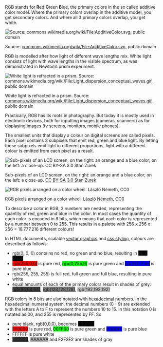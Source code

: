 RGB stands for **R**ed **G**reen **B**lue, the primary colors in the so called additive color model. Where the primary colors overlap in the additive model, you get secondary colors. And where all 3 primary colors overlap, you get white.

![Source: [commons.wikimedia.org/wiki/File:AdditiveColor.svg](https://commons.wikimedia.org/wiki/File:AdditiveColor.svg), public domain](Colour%20the%20basics%20a90e331756d2497aa8b2b3ce26b9e3de/AdditiveColor.svg.png)

Source: [commons.wikimedia.org/wiki/File:AdditiveColor.svg](https://commons.wikimedia.org/wiki/File:AdditiveColor.svg), public domain

RGB is modelled after how light of different wave lengths mix. White light consists of light with wave lengths in the visible spectrum, as was demonstrated in Newton’s prism experiment.

![White light is refracted in a prism. Source: [commons.wikimedia.org/wiki/File:Light_dispersion_conceptual_waves.gif](https://commons.wikimedia.org/wiki/File:Light_dispersion_conceptual_waves.gif), public domain](Colour%20the%20basics%20a90e331756d2497aa8b2b3ce26b9e3de/Light_dispersion_conceptual_waves.gif)

White light is refracted in a prism. Source: [commons.wikimedia.org/wiki/File:Light_dispersion_conceptual_waves.gif](https://commons.wikimedia.org/wiki/File:Light_dispersion_conceptual_waves.gif), public domain

Practically, RGB has its roots in photography. But today it is mostly used in electronic devices, both for inputting images (cameras, scanners) as for displaying images (tv screens, monitors, mobile phones).

The smallest units that display a colour on digital screens are called pixels. Each pixel contains 3 subpixels that emit red, green and blue light. By letting these subpixels emit light in different proportions, light with a different colour is emitted from each pixel as a result.

![Sub-pixels of an LCD screen, on the right: an orange and a blue color; on the left: a close-up. [CC BY-SA 3.0 Stan Zurek](https://en.wikipedia.org/wiki/RGB_color_model#/media/File:RGB_pixels.jpg)](Colour%20the%20basics%20a90e331756d2497aa8b2b3ce26b9e3de/RGB_pixels.jpg)

Sub-pixels of an LCD screen, on the right: an orange and a blue color; on the left: a close-up. [CC BY-SA 3.0 Stan Zurek](https://en.wikipedia.org/wiki/RGB_color_model#/media/File:RGB_pixels.jpg)

![RGB pixels arranged on a color wheel. [László Németh, CC0](https://commons.wikimedia.org/wiki/File:RGB_color_wheel_10.svg)](Colour%20the%20basics%20a90e331756d2497aa8b2b3ce26b9e3de/1024px-RGB_color_wheel_10.svg.png)

RGB pixels arranged on a color wheel. [László Németh, CC0](https://commons.wikimedia.org/wiki/File:RGB_color_wheel_10.svg)

To describe a color in RGB, 3 numbers are needed, representing the quantity of red, green and blue in the color. In most cases the quantity of each color is encoded in 8 bits, which means that each color is represented by a number between 0 to 255. This results in a palette with 256 x 256 x 256 = 16.777.216 different colours!

In HTML documents, scalable <span class='internal-link'>[vector graphics](vector-images)</span> and <span class='internal-link'>[css styling](styling-and-css)</span>, colours are described as follows:

- rgb(0, 0, 0) contains no red, no green and no blue, resulting in <span class='coloured-span' style='background-color: #000000'>pure black</span>
- <span class='coloured-span' style='background-color: #ff0000'>rgb(255,0,0)</span> is pure red, <span class='coloured-span' style='background-color: #00ff00; color: black'>rgb(0,255,0)</span> is pure green and <span class='coloured-span' style='background-color: #0000ff'>rgb(0,0,255)</span> is pure blue
- rgb(255, 255, 255) is full red, full green and full blue, resulting in pure white
- equal amounts of each of the primary colors result in shades of grey: <span class='coloured-span' style='background-color: #404040'>
rgb(64,64,64)</span>, <span class='coloured-span' style='background-color: #808080'>rgb(128,128,128)</span>, <span class='coloured-span' style='background-color: #C0C0C0'>rgb(192,192,192)

RGB colors in 8 bits are also notated with [hexadecimal](https://en.wikipedia.org/wiki/Hexadecimal) numbers. In the hexadecimal numeral system, the decimal numbers (0 - 9) are extended with the letters A to F to represent the numbers 10 to 15. In this notation 0 is notated as 00, and 255 is represented by FF. So

- pure black, rgb(0,0,0), becomes <span class='coloured-span' style='background-color: #000000'>000000</span>
- <span class='coloured-span' style='background-color: #ff0000'>FF0000</span> is pure red, <span class='coloured-span' style='background-color: #00ff00; color: black'>00FF00</span> is pure green and <span class='coloured-span' style='background-color: #0000ff'>0000FF</span> is pure blue
- FFFFFF is pure white
- <span class='coloured-span' style='background-color: #333333'>333333</span>, <span class='coloured-span' style='background-color: #aaaaaa'>AAAAAA</span> and <span class='coloured-span' style='background-color: #f2f2f2; color: black'>F2F2F2</span> are shades of gray